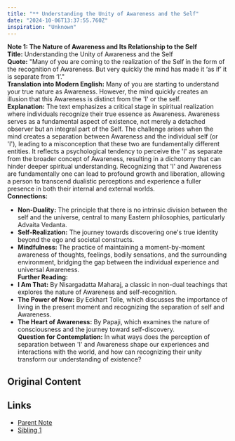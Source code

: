 ```yaml
---
title: "** Understanding the Unity of Awareness and the Self"
date: "2024-10-06T13:37:55.760Z"
inspiration: "Unknown"
---
```



**Note 1: The Nature of Awareness and Its Relationship to the Self**  
**Title:** Understanding the Unity of Awareness and the Self  
**Quote:** "Many of you are coming to the realization of the Self in the form of the recognition of Awareness. But very quickly the mind has made it ‘as if’ it is separate from ‘I’."  
**Translation into Modern English:** Many of you are starting to understand your true nature as Awareness. However, the mind quickly creates an illusion that this Awareness is distinct from the 'I' or the self.  
**Explanation:** The text emphasizes a critical stage in spiritual realization where individuals recognize their true essence as Awareness. Awareness serves as a fundamental aspect of existence, not merely a detached observer but an integral part of the Self. The challenge arises when the mind creates a separation between Awareness and the individual self (or 'I'), leading to a misconception that these two are fundamentally different entities. It reflects a psychological tendency to perceive the 'I' as separate from the broader concept of Awareness, resulting in a dichotomy that can hinder deeper spiritual understanding. Recognizing that 'I' and Awareness are fundamentally one can lead to profound growth and liberation, allowing a person to transcend dualistic perceptions and experience a fuller presence in both their internal and external worlds.  
**Connections:**  
- **Non-Duality:** The principle that there is no intrinsic division between the self and the universe, central to many Eastern philosophies, particularly Advaita Vedanta.  
- **Self-Realization:** The journey towards discovering one's true identity beyond the ego and societal constructs.  
- **Mindfulness:** The practice of maintaining a moment-by-moment awareness of thoughts, feelings, bodily sensations, and the surrounding environment, bridging the gap between the individual experience and universal Awareness.  
**Further Reading:**  
- **I Am That:** By Nisargadatta Maharaj, a classic in non-dual teachings that explores the nature of Awareness and self-recognition.  
- **The Power of Now:** By Eckhart Tolle, which discusses the importance of living in the present moment and recognizing the separation of self and Awareness.  
- **The Heart of Awareness:** By Papaji, which examines the nature of consciousness and the journey toward self-discovery.  
**Question for Contemplation:** In what ways does the perception of separation between 'I' and Awareness shape our experiences and interactions with the world, and how can recognizing their unity transform our understanding of existence?

## Original Content



## Links

- [Parent Note](/parent-note.md)
- [Sibling 1](/zettel1.md)
